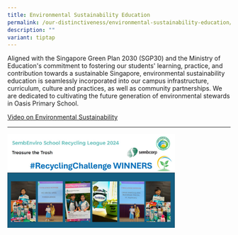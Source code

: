 ```yaml
---
title: Environmental Sustainability Education
permalink: /our-distinctiveness/environmental-sustainability-education/
description: ""
variant: tiptap
---
```

<p>Aligned with the Singapore Green Plan 2030 (SGP30) and the Ministry of
Education's commitment to fostering our students' learning, practice, and
contribution towards a sustainable Singapore, environmental sustainability
education is seamlessly incorporated into our campus infrastructure, curriculum,
culture and practices, as well as community partnerships. We are dedicated
to cultivating the future generation of environmental stewards in Oasis
Primary School.</p>
<p><a href="https://www.youtube.com/watch?v=0JFsOF0ovAs" rel="noopener nofollow" target="_blank">Video on Environmental Sustainability</a>
</p>
<hr>
<div class="isomer-image-wrapper">
<img style="width: 75%;" height="auto" width="100%" alt="" src="/images/sustainability_challenge_2024.jpg">
</div>
<p></p>